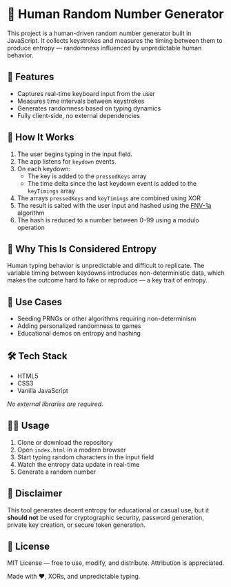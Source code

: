 # 🎲 Human Random Number Generator

This project is a human-driven random number generator built in JavaScript. It collects keystrokes and measures the timing between them to produce entropy — randomness influenced by unpredictable human behavior.

## 🚀 Features

- Captures real-time keyboard input from the user  
- Measures time intervals between keystrokes  
- Generates randomness based on typing dynamics  
- Fully client-side, no external dependencies

## 🧠 How It Works

1. The user begins typing in the input field.
2. The app listens for `keydown` events.
3. On each keydown:
   - The key is added to the `pressedKeys` array  
   - The time delta since the last keydown event is added to the `keyTimings` array
4. The arrays `pressedKeys` and `keyTimings` are combined using XOR  
5. The result is salted with the user input and hashed using the [FNV-1a](https://en.wikipedia.org/wiki/Fowler%E2%80%93Noll%E2%80%93Vo_hash_function) algorithm  
6. The hash is reduced to a number between 0–99 using a modulo operation


## 🔐 Why This Is Considered Entropy

Human typing behavior is unpredictable and difficult to replicate. The variable timing between keydowns introduces non-deterministic data, which makes the outcome hard to fake or reproduce — a key trait of entropy.

## 🎯 Use Cases

- Seeding PRNGs or other algorithms requiring non-determinism  
- Adding personalized randomness to games  
- Educational demos on entropy and hashing

## 🛠️ Tech Stack

- HTML5  
- CSS3  
- Vanilla JavaScript

_No external libraries are required._

## 🧑‍💻 Usage

1. Clone or download the repository  
2. Open `index.html` in a modern browser  
3. Start typing random characters in the input field  
4. Watch the entropy data update in real-time  
5. Generate a random number

## 🧪 Disclaimer

This tool generates decent entropy for educational or casual use, but it **should not** be used for cryptographic security, password generation, private key creation, or secure token generation.

## 📄 License

MIT License — free to use, modify, and distribute. Attribution is appreciated.

Made with ❤️, XORs, and unpredictable typing.
